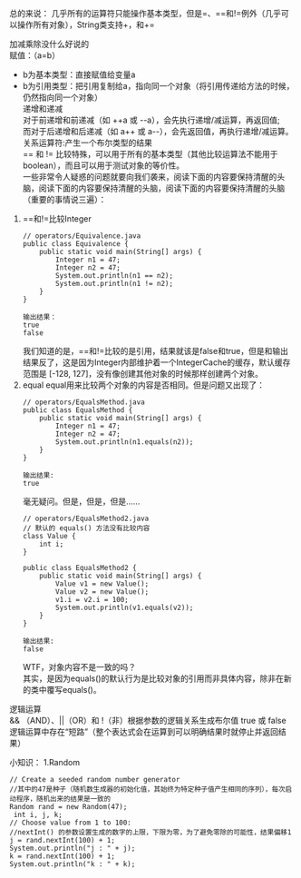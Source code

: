 总的来说：
几乎所有的运算符只能操作基本类型，但是=、==和!=例外（几乎可以操作所有对象），String类支持+，和+=

加减乘除没什么好说的  
赋值：（a=b）  
* b为基本类型：直接赋值给变量a  
* b为引用类型：把引用复制给a，指向同一个对象（将引用传递给方法的时候，仍然指向同一个对象）  
递增和递减  
对于前递增和前递减（如 ++a 或 --a），会先执行递增/减运算，再返回值;  
而对于后递增和后递减（如 a++ 或 a--），会先返回值，再执行递增/减运算。  
关系运算符:产生一个布尔类型的结果  
== 和 != 比较特殊，可以用于所有的基本类型（其他比较运算法不能用于boolean），而且可以用于测试对象的等价性。  
一些非常令人疑惑的问题就要向我们袭来，阅读下面的内容要保持清醒的头脑，阅读下面的内容要保持清醒的头脑，阅读下面的内容要保持清醒的头脑（重要的事情说三遍）：
1. ==和!=比较Integer
    ```
    // operators/Equivalence.java
    public class Equivalence {
        public static void main(String[] args) {
            Integer n1 = 47;
            Integer n2 = 47;
            System.out.println(n1 == n2);
            System.out.println(n1 != n2);
        }
    }

    输出结果：
    true
    false
    ```
    我们知道的是，==和!=比较的是引用，结果就该是false和true，但是和输出结果反了，这是因为Integer内部维护着一个IntegerCache的缓存，默认缓存范围是 [-128, 127]，没有像创建其他对象的时候那样创建两个对象。  
2. equal
    equal用来比较两个对象的内容是否相同。但是问题又出现了：
    ```
    // operators/EqualsMethod.java
    public class EqualsMethod {
        public static void main(String[] args) {
            Integer n1 = 47;
            Integer n2 = 47;
            System.out.println(n1.equals(n2));
        }
    }

    输出结果:
    true
    ```  
    毫无疑问。但是，但是，但是......
    ```
    // operators/EqualsMethod2.java
    // 默认的 equals() 方法没有比较内容
    class Value {
        int i;
    }

    public class EqualsMethod2 {
        public static void main(String[] args) {
            Value v1 = new Value();
            Value v2 = new Value();
            v1.i = v2.i = 100;
            System.out.println(v1.equals(v2));
        }
    }

    输出结果:
    false
    ```   
    WTF，对象内容不是一致的吗？  
    其实，是因为equals()的默认行为是比较对象的引用而非具体内容，除非在新的类中覆写equals()。

逻辑运算  
&& （AND）、||（OR）和 !（非）根据参数的逻辑关系生成布尔值 true 或 false  
逻辑运算中存在“短路”（整个表达式会在运算到可以明确结果时就停止并返回结果）

小知识：
1.Random  
```
// Create a seeded random number generator
//其中的47是种子（随机数生成器的初始化值，其始终为特定种子值产生相同的序列），每次启动程序，随机出来的结果是一致的
Random rand = new Random(47);
 int i, j, k;
// Choose value from 1 to 100:
//nextInt() 的参数设置生成的数字的上限，下限为零，为了避免零除的可能性，结果偏移1
j = rand.nextInt(100) + 1;
System.out.println("j : " + j);
k = rand.nextInt(100) + 1;
System.out.println("k : " + k);
```
